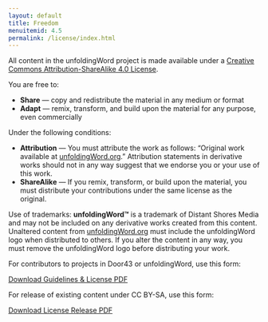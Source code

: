 ```yaml
---
layout: default
title: Freedom
menuitemid: 4.5
permalink: /license/index.html
---
```


All content in the unfoldingWord project is made available under a
[Creative Commons Attribution-ShareAlike 4.0 License](http://creativecommons.org/licenses/by-sa/4.0/).

You are free to:

-   **Share** — copy and redistribute the material in any medium or format
-   **Adapt** — remix, transform, and build upon the material for any purpose, even commercially

Under the following conditions:

-   **Attribution** — You must attribute the work as follows: “Original work available at [unfoldingWord.org](https://unfoldingword.org).”
    Attribution statements in derivative works should not in any way suggest that we endorse you or your use of this work.
-   **ShareAlike** — If you remix, transform, or build upon the material, you must distribute your contributions under
    the same license as the original.

Use of trademarks: **unfoldingWord&trade;** is a trademark of Distant Shores Media and may not be included on any derivative
works created from this content. Unaltered content from [unfoldingWord.org](https://unfoldingword.org) must include the unfoldingWord logo when
distributed to others. If you alter the content in any way, you must remove the unfoldingWord logo before distributing your work.

For contributors to projects in Door43 or unfoldingWord, use this form:

<a class="button" href="{{ site.baseurl }}{{ site.data.assets.legal-license-pdf.url }}">Download Guidelines & License PDF</a>

For release of existing content under CC BY-SA, use this form:

<a class="button" href="{{ site.baseurl }}{{ site.data.assets.legal-release-pdf.url }}">Download License Release PDF</a>

